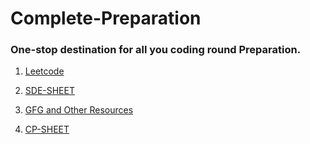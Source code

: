 # Complete-Preparation

### One-stop destination for all you coding round Preparation.
1. [Leetcode](Leetcode)

2. [SDE-SHEET](SDE-SHEET)

3. [GFG and Other Resources](GFG_other)

4. [CP-SHEET](CP-SHEET)
